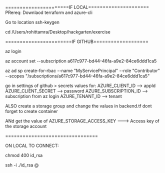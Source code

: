 ======================IF LOCAL=====================
PRereq:
Downlaod terraform and azure-cli

Go to location
ssh-keygen

cd /Users/rohittamra/Desktop/hackgarten/exercise

=======================IF GITHUB===================

az login

az account set --subscription a617c977-bd44-46fa-a9e2-84ce6ddd1ca5

az ad sp create-for-rbac --name "MyServicePrincipal" --role "Contributor" --scopes "/subscriptions/a617c977-bd44-46fa-a9e2-84ce6ddd1ca5"

go in settings of github > secrets values for:
    AZURE_CLIENT_ID --> appId
    AZURE_CLIENT_SECRET --> password
    AZURE_SUBSCRIPTION_ID --> subscription from az login
    AZURE_TENANT_ID --> tenant


ALSO create a storage group and change the values in backend.tf
dont forget to create container 

ANd get the value of 
    AZURE_STORAGE_ACCESS_KEY ---> Access key of the storage account


================================

ON LOCAL TO CONNECT:

chmod 400 id_rsa

ssh -i ./id_rsa <user>@<ip>